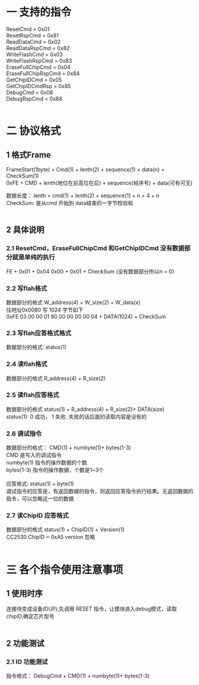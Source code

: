 #  一 **支持的指令** <br>
ResetCmd = 0x01 <br>
ResetRspCmd = 0x81 <br>
ReadDataCmd = 0x02 <br>
ReadDataRspCmd = 0x82 <br>
WriteFlashCmd = 0x03 <br>
WriteFlashRspCmd = 0x83 <br>
EraseFullChipCmd = 0x04 <br>
EraseFullChipRspCmd = 0x84 <br>
GetChipIDCmd = 0x05 <br>
GetChipIDCmdRsp = 0x85 <br>
DebugCmd = 0x08 <br>
DebugRspCmd = 0x88 <br>
<br>
#  二 **协议格式**  <br>
## 1 **格式Frame**<br>
FrameStart(1byte) + Cmd(1)  +  lenth(2) + sequence(1) + data(n) + CheckSum(1)  <br>
0xFE + CMD + lenth(地位在前高位在后) + sequence(帧序号)  + data(可有可无)  <br>

数据长度： lenth = cmd(1) + lenth(2) +  sequence(1) + n = 4 + n  <br>
CheckSum: 是从cmd 开始到 data结束的一字节校验和 <br>
<br>
## 2  具体说明 <br>
### 2.1 **ResetCmd，EraseFullChipCmd 和GetChipIDCmd 没有数据部分就是单纯的执行** <br>
 FE + 0x01 + 0x04  0x00 + 0x01 + CheckSum  (没有数据部分所以n = 0)<br>
### 2.2  **写flah格式**<br>
 数据部分的格式 W_address(4) + W_size(2) + W_data(x) <br>
 往地址0x0080 写 1024 字节如下 <br>
 0xFE  03 00 00 01 80 00 00 00 00 04 + DATA(1024) + CheckSum <br>
### 2.3 **写flah应答格式格式**<br>
  数据部分的格式: status(1)<br>
 
### 2.4 **读flah格式**<br>
 数据部分的格式 R_address(4) + R_size(2) <br>
 
### 2.5  **读flah应答格式**<br>
 数据部分的格式 status(1) + R_address(4) + R_size(2)+ DATA(size)  <br>
 status(1): 0 成功， 1 失败. 失败的话后面的读取内容是没有的 <br>
 
### 2.6  **调试指令** <br> 
数据部分的格式： CMD(1) + numbyte(1)+ bytes(1-3) <br>
CMD 是写入的调试指令 <br>
numbyte(1)  指令的操作数据的个数<br>
 bytes(1-3)  指令的操作数据，个数是1~3个<br> <br>
应答格式: status(1) + byte(1) <br>
调试指令的应答是，有返回数据的指令，则返回应答指令执行结果。无返回数据的指令，可以忽略这一位的数据  <br>
 
 
 
 ### 2.7   **读ChipID 应答格式** <br>
 数据部分的格式 status(1) + ChipID(1) + Version(1)  <br>
 CC2530 ChipID = 0xA5  version 忽略<br><br>
 
# 三 **各个指令使用注意事项**<br>
## 1 **使用时序**<br>
连接待变成设备(DUP),先调用 RESET 指令，让模块进入debug模式，读取chipID,确定芯片型号<br>
<br>
## 2 **功能测试**<br>
### 2.1 IO 功能测试<br>
指令格式： DebugCmd + CMD(1) + numbyte(1)+ bytes(1-3)<br>
 
<br><br>
